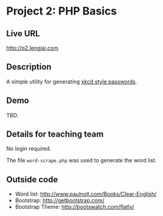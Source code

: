 # Project 2: PHP Basics

## Live URL
<http://p2.lengjai.com>

## Description
A simple utility for generating [xkcd style passwords](http://xkcd.com/936/).

## Demo
TBD.

## Details for teaching team
No login required.

The file `word-scrape.php` was used to generate the word list.

## Outside code
* Word list: http://www.paulnoll.com/Books/Clear-English/
* Bootstrap: http://getbootstrap.com/
* Bootstrap Theme: http://bootswatch.com/flatly/
